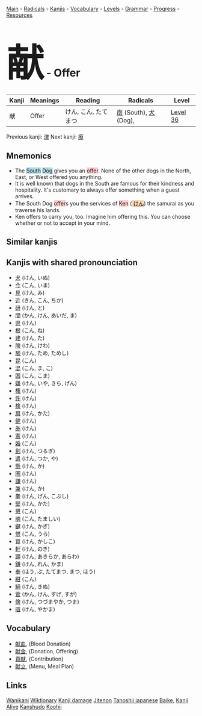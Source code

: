<style> bigfont {font-size: 100px}</style>
[Main](../README.md) -
[Radicals](../radicals.md) -
[Kanjis](../kanjis.md) -
[Vocabulary](../vocabulary.md) -
[Levels](../levels.md) -
[Grammar](../grammar.md) - 
[Progress](../progress.md) -
[Resources](../resources.md)
# <bigfont> 献</bigfont> - Offer 

| Kanji | Meanings | Reading | Radicals | Level |
| --- | --- | --- | --- | --- |
| 献 | Offer | けん, こん, たてまつ | [南](../radicals/南.md) (South), [犬](../radicals/犬.md) (Dog),  | [Level 36](../levels/wk_level36.md) |

Previous kanji: [津](津.md) Next kanji: [療](療.md) 

## Mnemonics
 * The <span style="background-color:#ADD8E6"> South</span> <span style="background-color:#ADD8E6"> Dog</span> gives you an <span style="background-color:#ffcccb"> offer</span>. None of the other dogs in the North, East, or West offered you anything.
* It is well known that dogs in the South are famous for their kindness and hospitality. It's customary to always offer something when a guest arrives.
* The South Dog <span style="background-color:#ffcccb"> offer</span>s you the services of <span style="background-color:#ffcccb"> Ken</span> (<span style="background-color:#fed8b1"> [けん](https://jisho.org/search/けん)</span>) the samurai as you traverse his lands.
* Ken offers to carry you, too. Imagine him offering this. You can choose whether or not to accept in your mind.


## Similar kanjis
 


## Kanjis with shared pronounciation
 * [犬](犬.md) (けん, いぬ)
* [今](今.md) (こん, いま)
* [見](見.md) (けん, み)
* [近](近.md) (きん, こん, ちか)
* [研](研.md) (けん, と)
* [間](間.md) (かん, けん, あいだ, ま)
* [県](県.md) (けん)
* [根](根.md) (こん, ね)
* [建](建.md) (けん, た)
* [険](険.md) (けん, けわ)
* [験](験.md) (けん, ため, ためし)
* [昆](昆.md) (こん)
* [混](混.md) (こん, ま, こ)
* [困](困.md) (こん, こま)
* [嫌](嫌.md) (けん, いや, きら, げん)
* [権](権.md) (けん)
* [件](件.md) (けん)
* [検](検.md) (けん)
* [肩](肩.md) (けん, かた)
* [健](健.md) (けん)
* [券](券.md) (けん)
* [憲](憲.md) (けん)
* [婚](婚.md) (こん)
* [剣](剣.md) (けん, つるぎ)
* [遣](遣.md) (けん, つか, や)
* [懸](懸.md) (けん, か)
* [圏](圏.md) (けん)
* [謙](謙.md) (けん)
* [兼](兼.md) (けん, か)
* [拳](拳.md) (けん, げん, こぶし)
* [堅](堅.md) (けん, かた)
* [懇](懇.md) (こん)
* [魂](魂.md) (こん, たましい)
* [鍵](鍵.md) (けん, かぎ)
* [恨](恨.md) (こん, うら)
* [賢](賢.md) (けん, かしこ)
* [軒](軒.md) (けん, のき)
* [顕](顕.md) (けん, あきらか, あらわ)
* [鎌](鎌.md) (けん, れん, かま)
* [奉](奉.md) (ほう, ぶ, たてまつ, まつ, ほう)
* [紺](紺.md) (こん)
* [絹](絹.md) (けん, きぬ)
* [菅](菅.md) (かん, けん, すげ, すが)
* [倹](倹.md) (けん, つづまやか, つま)
* [喧](喧.md) (けん, やかま)



## Vocabulary
 * [献血](../vocabulary/献.md), (Blood Donation)
* [献金](../vocabulary/献.md), (Donation, Offering)
* [貢献](../vocabulary/献.md), (Contribution)
* [献立](../vocabulary/献.md), (Menu, Meal Plan)




## Links 


[Wanikani](https://www.wanikani.com/kanji/献)
[Wiktionary](https://en.wiktionary.org/wiki/献)
[Kanji damage](http://www.kanjidamage.com/kanji/search?utf8=✓&q=献)
[Jitenon](https://jitenon.com/kanji/献)
[Tanoshii japanese](https://www.tanoshiijapanese.com/dictionary/kanji.cfm?k=献)
[Baike](https://baike.baidu.com/item/献),
[Kanji Alive](https://app.kanjialive.com/献)
[Kanshudo](https://www.kanshudo.com/searchmn?q=献)
[Koohii](https://kanji.koohii.com/study/kanji/献)
